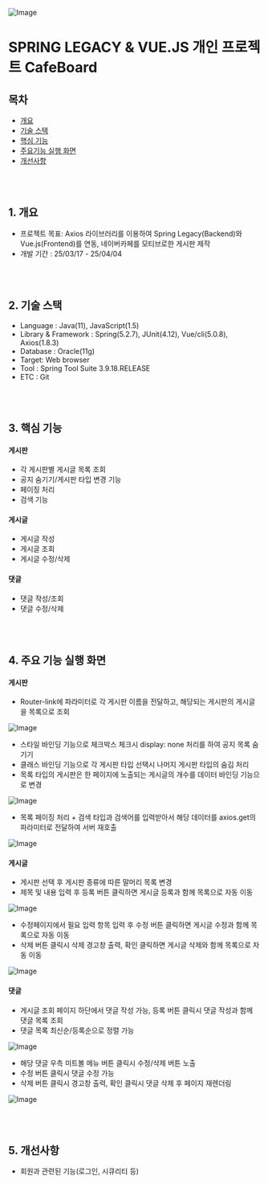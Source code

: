 ![Image](https://github.com/user-attachments/assets/373609bd-30a4-42e7-8a91-1aac6f558303)

# SPRING LEGACY & VUE.JS 개인 프로젝트 CafeBoard

## 목차
+ [개요](#chapter1)
+ [기술 스택](#chapter2)
+ [핵심 기능](#chapter3)
+ [주요기능 실행 화면](#chapter4)
+ [개선사항](#chapter5)

  
<br/>
<br/>


## 1. 개요 <a id="chapter1"></a>
+ 프로젝트 목표: Axios 라이브러리를 이용하여 Spring Legacy(Backend)와 Vue.js(Frontend)를 연동, 네이버카페를 모티브로한 게시판 제작
+ 개발 기간 : 25/03/17 - 25/04/04

  
<br/>
<br/>


## 2. 기술 스택 <a id="chapter2"></a>
+ Language : Java(11), JavaScript(1.5)
+ Library & Framework : Spring(5.2.7), JUnit(4.12), Vue/cli(5.0.8), Axios(1.8.3)
+ Database : Oracle(11g)
+ Target: Web browser
+ Tool : Spring Tool Suite 3.9.18.RELEASE
+ ETC : Git

  
<br/>
<br/>


## 3. 핵심 기능 <a id="chapter3"></a>
#### 게시판
+ 각 게시판별 게시글 목록 조회
+ 공지 숨기기/게시판 타입 변경 기능
+ 페이징 처리
+ 검색 기능
#### 게시글
+ 게시글 작성
+ 게시글 조회
+ 게시글 수정/삭제
#### 댓글
+ 댓글 작성/조회
+ 댓글 수정/삭제

  
<br/>
<br/>


## 4. 주요 기능 실행 화면 <a id="chapter4"></a>
#### 게시판
+ Router-link에 파라미터로 각 게시판 이름을 전달하고, 해당되는 게시판의 게시글을 목록으로 조회

![Image](https://github.com/user-attachments/assets/63ddbbef-c0a2-4b29-80a9-6a3c29d6e53b)
  
+ 스타일 바인딩 기능으로 체크박스 체크시 display: none 처리를 하여 공지 목록 숨기기
+ 클래스 바인딩 기능으로 각 게시판 타입 선택시 나머지 게시판 타입의 숨김 처리
+ 목록 타입의 게시판은 한 페이지에 노출되는 게시글의 개수를 데이터 바인딩 기능으로 변경

![Image](https://media.githubusercontent.com/media/InhoKang92/CafeBoard/refs/heads/main/src/main/webapp/resources/gifs/BoardList2.gif)

+ 목록 페이징 처리 + 검색 타입과 검색어를 입력받아서 해당 데이터를 axios.get의 파라미터로 전달하여 서버 재호출

![Image](https://github.com/user-attachments/assets/ca7dd444-19c5-498f-9d09-b9122602ac85)

#### 게시글
+ 게시판 선택 후 게시판 종류에 따른 말머리 목록 변경
+ 제목 및 내용 입력 후 등록 버튼 클릭하면 게시글 등록과 함께 목록으로 자동 이동

![Image](https://github.com/user-attachments/assets/bf2f91f2-4d52-4996-adff-a6aa67709fce)

+ 수정페이지에서 필요 입력 항목 입력 후 수정 버튼 클릭하면 게시글 수정과 함께 목록으로 자동 이동
+ 삭제 버튼 클릭시 삭제 경고창 출력, 확인 클릭하면 게시글 삭제와 함께 목록으로 자동 이동

![Image](https://github.com/user-attachments/assets/a6ddccee-e8b5-48af-8459-d5bc9f07250d)

#### 댓글
+ 게시글 조회 페이지 하단에서 댓글 작성 가능, 등록 버튼 클릭시 댓글 작성과 함께 댓글 목록 조회
+ 댓글 목록 최신순/등록순으로 정렬 가능

![Image](https://github.com/user-attachments/assets/4c245bee-18e7-40e9-93a1-e6ba223bdb0b)

+ 해당 댓글 우측 미트볼 메뉴 버튼 클릭시 수정/삭제 버튼 노출
+ 수정 버튼 클릭시 댓글 수정 가능
+ 삭제 버튼 클릭시 경고창 출력, 확인 클릭시 댓글 삭제 후 페이지 재렌더링

![Image](https://github.com/user-attachments/assets/dec0cca4-1aa9-4d58-9a1d-baddbc7dc0f8)

  
<br/>
<br/>


## 5. 개선사항 <a id="chapter5"></a>
+ 회원과 관련된 기능(로그인, 시큐리티 등)
